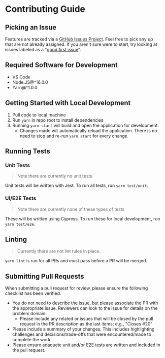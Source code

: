 # Contributing Guide

## Picking an Issue

Features are tracked via a [GitHub Issues Project](https://github.com/users/andrew-codes/projects/1/views/2). Feel free to pick any up that are not already assigned. If you aren't sure were to start, try looking at issues labeled as a "[good first issue](https://github.com/andrew-codes/forecast-work/issues?q=is%3Aissue+is%3Aopen+label%3A%22good+first+issue%22+)".

## Required Software for Development

- VS Code
- Node.JS@^16.0.0
- Yarn@^1.0.0

## Getting Started with Local Development

1. Pull code to local machine
2. Run `yarn` in repo root to install dependencies
3. Running `yarn start` will build and open the application for development.
   - Changes made will automatically reload the application. There is no need to stop and re-run `yarn start` for every change.

## Running Tests

### Unit Tests

> Note there are currently no unit tests.

Unit tests will be written with Jest. To run all tests, run `yarn test/unit`.

### UI/E2E Tests

> Note there are currently none of these types of tests.

These will be written using Cypress. To run these for local development, run `yarn test/e2e`.

## Linting

> Currently there are not lint rules in place.

`yarn lint` is run for all PRs and must pass before a PR will be merged.

## Submitting Pull Requests

When submitting a pull request for review, please ensure the following checklist has been verified.

- You do not need to describe the issue, but please associate the PR with the appropriate issue. Reviewers can look to the issue for details on the problem domain.
  - Please include any related or issues that will be closed by the pull request in the PR description as the last items; e.g., "Closes #20"
- Please include a summary of your changes. This includes highlighting challenges and decisions/trade-offs that were encountered/made to complete the work.
- Please ensure adaquete unit and/or E2E tests are written and included in the pull request.
